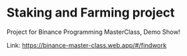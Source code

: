 # Staking and Farming project

Project for Binance Programming MasterClass, Demo Show!

Link: https://binance-master-class.web.app/#/findwork
